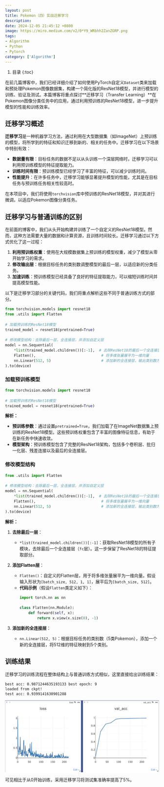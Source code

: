 ```yaml
---
layout: post
title: Pokemon（四）实战迁移学习
description:
date: 2024-12-05 21:45:12 +0800
image: https://miro.medium.com/v2/0*Y9_WRbhh2ZanZGRP.png
tags:
- Algorithm
- Python
- Pytorch
category: ['Algorithm']
---
```


1. 目录
{:toc}

在前几篇博客中，我们已经详细介绍了如何使用PyTorch自定义`Dataset`类来加载和预处理Pokemon图像数据集，构建一个简化版的ResNet18模型，并进行模型的训练、验证及测试。本篇博客将重点探讨**迁移学习（Transfer Learning）**在Pokemon图像分类任务中的应用，通过利用预训练的ResNet18模型，进一步提升模型的性能和训练效率。

## 迁移学习概述

**迁移学习**是一种机器学习方法，通过利用在大型数据集（如ImageNet）上预训练的模型，将所学到的特征和知识迁移到新的、相关的任务中。迁移学习在以下场景中特别有效：

- **数据量有限**：目标任务的数据不足以从头训练一个深层网络时，迁移学习可以利用预训练模型的特征提取能力。
- **训练时间有限**：预训练模型已经学习了丰富的特征，可以减少训练时间。
- **性能提升**：在许多任务中，迁移学习能够显著提升模型的性能，尤其是在目标任务与预训练任务相关性较高时。

在本项目中，我们将使用`torchvision`库中预训练的ResNet18模型，并对其进行微调，以适应Pokemon图像分类任务。

## 迁移学习与普通训练的区别

在前面的博客中，我们从头开始构建并训练了一个自定义的ResNet18模型。然而，这种方法需要大量的数据和计算资源，且训练时间较长。迁移学习通过以下方式优化了这一过程：

1. **利用预训练权重**：使用在大规模数据集上预训练的模型权重，减少了模型从零开始学习的需求。
2. **修改输出层**：根据目标任务的类别数调整模型的最后一层，以适应新的分类任务。
3. **加速训练**：预训练模型已经具备了良好的特征提取能力，可以缩短训练时间并提高模型性能。

以下是迁移学习部分的关键代码，我们将重点解析这些不同于普通训练方式的部分。

```python
from torchvision.models import resnet18
from .utils import Flatten

# 加载预训练的ResNet18模型
trained_model = resnet18(pretrained=True)

# 修改模型结构：去除最后一层，全连接层，并添加自定义层
model = nn.Sequential(
    *list(trained_model.children())[:-1],  # 去除ResNet18的最后一个全连接层
    Flatten(),                              # 将多维张量展平为一维向量
    nn.Linear(512, 5)                       # 添加新的全连接层，输出类别数为5
).to(device)
```

### 加载预训练模型

```python
from torchvision.models import resnet18

# 加载预训练的ResNet18模型
trained_model = resnet18(pretrained=True)
```

**解析：**

- **预训练参数**：通过设置`pretrained=True`，我们加载了在ImageNet数据集上预训练的ResNet18模型。这些预训练权重包含了丰富的图像特征信息，有助于在新任务中快速收敛。
- **模型架构**：预训练模型包含了完整的ResNet18架构，包括多个卷积层、批归一化层、残差连接以及最后的全连接层。

### 修改模型结构

```python
from .utils import Flatten

# 修改模型结构：去除最后一层，全连接层，并添加自定义层
model = nn.Sequential(
    *list(trained_model.children())[:-1],  # 去除ResNet18的最后一个全连接层
    Flatten(),                              # 将多维张量展平为一维向量
    nn.Linear(512, 5)                       # 添加新的全连接层，输出类别数为5
).to(device)
```

**解析：**

1. **去除最后一层**：
    - `*list(trained_model.children())[:-1]`：获取ResNet18模型的所有子模块，去除最后一个全连接层（`fc`层）。这一步保留了ResNet18的特征提取部分。

2. **添加Flatten层**：
    - `Flatten()`：自定义的Flatten层，用于将多维张量展平为一维向量。假设输入形状为`[batch_size, 512, 1, 1]`，展平后为`[batch_size, 512]`。
    - **代码示例**（假设`Flatten`类定义如下）：
      ```python
      import torch.nn as nn

      class Flatten(nn.Module):
          def forward(self, x):
              return x.view(x.size(0), -1)
      ```

3. **添加新的全连接层**：
    - `nn.Linear(512, 5)`：根据目标任务的类别数（5类Pokemon），添加一个新的全连接层，将512维的特征映射到5个类别。

## 训练结果

迁移学习的训练流程在整体结构上与普通训练方式相似，这里直接给出训练结果：

```
best acc: 0.9871244635193133 best epoch: 9
loaded from ckpt!
test acc: 0.9399141630901288
```

<img src='\images\posts\train-transfer.png'
  style="
    display: block;
    margin-left: auto;
    margin-right: auto; 
    zoom:100%;" />

可见相比于从0开始训练，采用迁移学习将测试集准确率提高了5%。